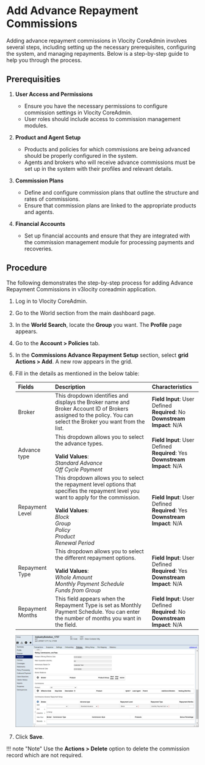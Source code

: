 # **Add Advance Repayment Commissions**
Adding advance repayment commissions in Vlocity CoreAdmin involves several steps, including setting up the necessary prerequisites, configuring the system, and managing repayments. Below is a step-by-step guide to help you through the process.

## **Prerequisities**
1. **User Access and Permissions**

    * Ensure you have the necessary permissions to configure commission settings in Vlocity CoreAdmin.
    * User roles should include access to commission management modules.

2. **Product and Agent Setup**

    * Products and policies for which commissions are being advanced should be properly configured in the system.
    * Agents and brokers who will receive advance commissions must be set up in the system with their profiles and relevant details.

3. **Commission Plans**

    * Define and configure commission plans that outline the structure and rates of commissions.
    * Ensure that commission plans are linked to the appropriate products and agents.

4. **Financial Accounts**

    * Set up financial accounts and ensure that they are integrated with the commission management module for processing payments and recoveries.

## **Procedure**
The following demonstrates the step-by-step process for adding Advance Repayment Commissions in v3locity coreadmin application.

1. Log in to Vlocity CoreAdmin.
2. Go to the World section from the main dashboard page.
3. In the **World Search**, locate the **Group** you want. The **Profile** page appears.
4. Go to the **Account > Policies** tab.
5. In the **Commissions Advance Repayment Setup** section, select **grid Actions > Add**. A new row appears in the grid.
6. Fill in the details as mentioned in the below table:

    | Fields | Description | Characteristics |
    | --- | --- | --- |
    |Broker |This dropdown identifies and displays the Broker name and Broker Account ID of Brokers assigned to the policy. You can select the Broker you want from the list. | **Field Input**: User Defined <br/> **Required**: No <br/> **Downstream Impact**: N/A |
    |Advance type | This dropdown allows you to select the advance types. <br/><br/>**Valid Values**: <br/>*Standard Advance* <br/>*Off Cycle Payment* | **Field Input**: User Defined <br/> **Required**: Yes <br/> **Downstream Impact**: N/A |
    |Repayment Level  | This dropdown allows you to select the repayment level options that specifies the repayment level you want to apply for the commission.  <br/><br/>**Valid Values**: <br/>*Block* <br/>*Group* <br/>*Policy* <br/>*Product*  <br/>*Renewal Period*| **Field Input**: User Defined <br/> **Required**: Yes <br/> **Downstream Impact**: N/A |
    |Repayment Type  | This dropdown allows you to select the different repayment options.  <br/><br/>**Valid Values**: <br/>*Whole Amount* <br/>*Monthly Payment Schedule* <br/>*Funds from Group* | **Field Input**: User Defined <br/> **Required**: Yes <br/> **Downstream Impact**: N/A |
    |Repayment Months  | This field appears when the Repayment Type is set as Monthly Payment Schedule. You can enter the number of months you want in the field. | **Field Input**: User Defined <br/> **Required**: No <br/> **Downstream Impact**: N/A |

    ![alt text](../images/view_advance_commissions.png)

7. Click **Save**.


!!! note "Note"
    Use the **Actions > Delete** option to delete the commission record which are not required.
